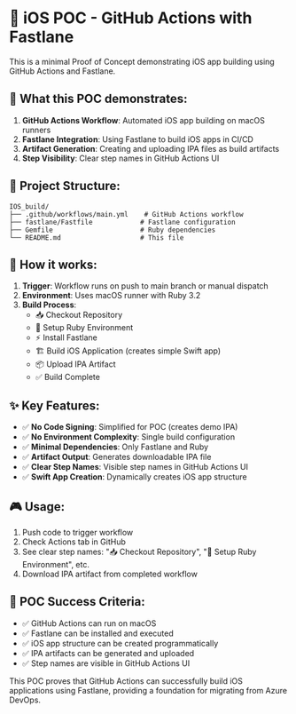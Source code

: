 # 🍎 iOS POC - GitHub Actions with Fastlane

This is a minimal Proof of Concept demonstrating iOS app building using GitHub Actions and Fastlane.

## 🎯 What this POC demonstrates:

1. **GitHub Actions Workflow**: Automated iOS app building on macOS runners
2. **Fastlane Integration**: Using Fastlane to build iOS apps in CI/CD
3. **Artifact Generation**: Creating and uploading IPA files as build artifacts
4. **Step Visibility**: Clear step names in GitHub Actions UI

## 📁 Project Structure:

```
IOS_build/
├── .github/workflows/main.yml    # GitHub Actions workflow
├── fastlane/Fastfile            # Fastlane configuration
├── Gemfile                      # Ruby dependencies
└── README.md                    # This file
```

## 🚀 How it works:

1. **Trigger**: Workflow runs on push to main branch or manual dispatch
2. **Environment**: Uses macOS runner with Ruby 3.2
3. **Build Process**: 
   - 📥 Checkout Repository
   - 🐍 Setup Ruby Environment
   - ⚡ Install Fastlane
   - 🏗️ Build iOS Application (creates simple Swift app)
   - 📦 Upload IPA Artifact
   - ✅ Build Complete

## ✨ Key Features:

- ✅ **No Code Signing**: Simplified for POC (creates demo IPA)
- ✅ **No Environment Complexity**: Single build configuration
- ✅ **Minimal Dependencies**: Only Fastlane and Ruby
- ✅ **Artifact Output**: Generates downloadable IPA file
- ✅ **Clear Step Names**: Visible step names in GitHub Actions UI
- ✅ **Swift App Creation**: Dynamically creates iOS app structure

## 🎮 Usage:

1. Push code to trigger workflow
2. Check Actions tab in GitHub
3. See clear step names: "📥 Checkout Repository", "🐍 Setup Ruby Environment", etc.
4. Download IPA artifact from completed workflow

## 🎉 POC Success Criteria:

- ✅ GitHub Actions can run on macOS
- ✅ Fastlane can be installed and executed
- ✅ iOS app structure can be created programmatically
- ✅ IPA artifacts can be generated and uploaded
- ✅ Step names are visible in GitHub Actions UI

This POC proves that GitHub Actions can successfully build iOS applications using Fastlane, providing a foundation for migrating from Azure DevOps.
